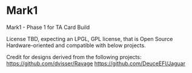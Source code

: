 Mark1
=====

Mark1 - Phase 1 for TA Card Build

License TBD, expecting an LPGL, GPL license, that is Open Source Hardware-oriented and compatible with below projects.

Credit for designs derived from the following projects:
https://github.com/dvisser/Ravage
https://github.com/DeuceEFI/Jaguar
